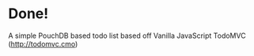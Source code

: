 # Done!

A simple PouchDB based todo list based off Vanilla JavaScript TodoMVC (http://todomvc.cmo)
